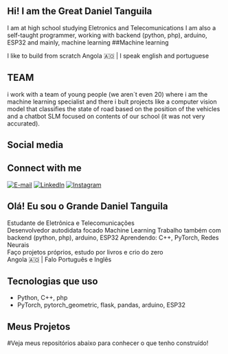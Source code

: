 ## Hi! I am the Great Daniel Tanguila

I am at high school studying Eletronics and Telecomunications
I am also a self-taught programmer, working with backend (python, php), arduino, ESP32 and mainly, machine learning
##Machine learning

I like to build from scratch
Angola 🇦🇴 | I speak english and portuguese

## TEAM
i work with a team of young people (we aren´t even 20) where i am the machine learning specialist and there i bult projects like a computer vision model that classifies the state of road based on the position of the vehicles and a chatbot SLM focused on contents of our school (it was not very accurated).

## Social media
## Connect with me

[![E-mail](https://img.shields.io/badge/Fale%20comigo%20por%20e--mail-EA4335?logo=gmail&logoColor=white)](mailto:danielgouveiatanguiladenny@gmail.com)
[![LinkedIn](https://img.shields.io/badge/LinkedIn-blue?logo=linkedin&logoColor=white)](https://www.linkedin.com/in/daniel-tanguila-413629336)
[![Instagram](https://img.shields.io/badge/Instagram-%23E4405F?logo=instagram&logoColor=white)](https://www.instagram.com/danielgouveiatanguila)

## Olá! Eu sou o Grande Daniel Tanguila

Estudante de Eletrônica e Telecomunicações  
Desenvolvedor autodidata focado Machine Learning
Trabalho também com backend (python, php), arduino, ESP32
Aprendendo: C++, PyTorch, Redes Neurais  
Faço projetos próprios, estudo por livros e crio do zero  
Angola 🇦🇴 | Falo Português e Inglês

## Tecnologias que uso

- Python, C++, php 
- PyTorch, pytorch_geometric, flask, pandas, arduino, ESP32

## Meus Projetos

#Veja meus repositórios abaixo para conhecer o que tenho construído!
